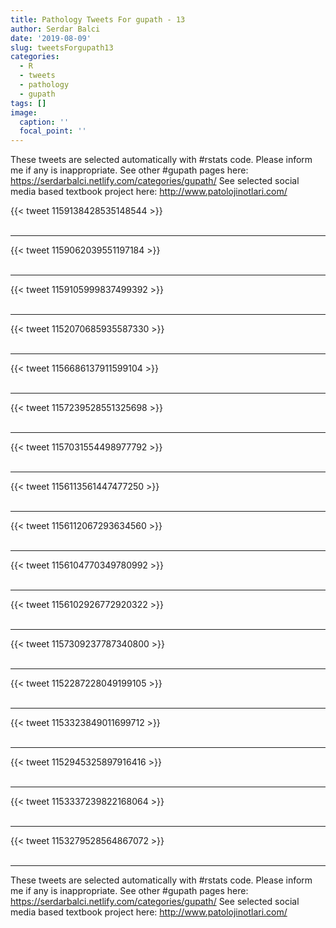 ```yaml
---
title: Pathology Tweets For gupath - 13
author: Serdar Balci
date: '2019-08-09'
slug: tweetsForgupath13
categories:
  - R
  - tweets
  - pathology
  - gupath
tags: []
image:
  caption: ''
  focal_point: ''
---
```



These tweets are selected automatically with #rstats code. Please inform me if any is inappropriate.
See other #gupath pages here: https://serdarbalci.netlify.com/categories/gupath/ 
See selected social media based textbook project here: http://www.patolojinotlari.com/

{{< tweet 1159138428535148544 >}}
<br>
<br>
<hr>
{{< tweet 1159062039551197184 >}}
<br>
<br>
<hr>
{{< tweet 1159105999837499392 >}}
<br>
<br>
<hr>
{{< tweet 1152070685935587330 >}}
<br>
<br>
<hr>
{{< tweet 1156686137911599104 >}}
<br>
<br>
<hr>
{{< tweet 1157239528551325698 >}}
<br>
<br>
<hr>
{{< tweet 1157031554498977792 >}}
<br>
<br>
<hr>
{{< tweet 1156113561447477250 >}}
<br>
<br>
<hr>
{{< tweet 1156112067293634560 >}}
<br>
<br>
<hr>
{{< tweet 1156104770349780992 >}}
<br>
<br>
<hr>
{{< tweet 1156102926772920322 >}}
<br>
<br>
<hr>
{{< tweet 1157309237787340800 >}}
<br>
<br>
<hr>
{{< tweet 1152287228049199105 >}}
<br>
<br>
<hr>
{{< tweet 1153323849011699712 >}}
<br>
<br>
<hr>
{{< tweet 1152945325897916416 >}}
<br>
<br>
<hr>
{{< tweet 1153337239822168064 >}}
<br>
<br>
<hr>
{{< tweet 1153279528564867072 >}}
<br>
<br>
<hr>


These tweets are selected automatically with #rstats code. Please inform me if any is inappropriate.
See other #gupath pages here: https://serdarbalci.netlify.com/categories/gupath/ 
See selected social media based textbook project here: http://www.patolojinotlari.com/
